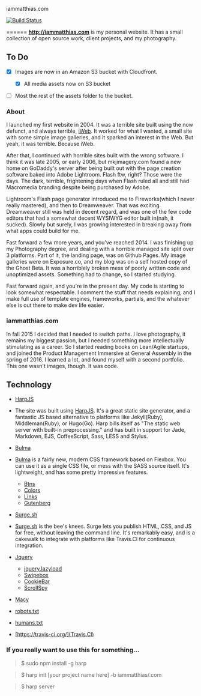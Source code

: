 iammatthias.com

[![Build Status](https://travis-ci.org/iammatthias/.com.svg?branch=master)](https://travis-ci.org/iammatthias/.com)


======
**http://iammatthias.com** is my personal website. It has a small collection of open source work, client projects, and my photography.

## To Do

- [X] Images are now in an Amazon S3 bucket with Cloudfront.
	- [X] All media assets now on S3 bucket
- [ ] Most the rest of the assets folder to the bucket.


### About
I launched my first website in 2004. It was a terrible site built using the now defunct, and always terrible, [iWeb](https://en.wikipedia.org/wiki/IWeb). It worked for what I wanted, a small site with some simple image galleries, and it sparked an interest in the Web. But yeah, it was terrible. Because iWeb.

After that, I continued with horrible sites built with the wrong software. I think it was late 2005, or early 2006, but mkjimagery.com found a new home on GoDaddy's server after being built out with the page creation software baked into Adobe Lightroom. Flash ftw, right? Those were the days. The dark, terrible, frightening days when Flash ruled all and still had Macromedia branding despite being purchased by Adobe.

Lightroom's Flash page generator introduced me to Fireworks(which I never really mastered), and then to Dreamweaver. That was exciting. Dreamweaver still was held in decent regard, and was one of the few code editors that had a somewhat decent WYSIWYG editor built in(nah, it sucked). Slowly but surely, I was growing interested in breaking away from what apps could build for me.

Fast forward a few more years, and you've reached 2014. I was finishing up my Photography degree, and dealing with a horrible managed site split over 3 platforms. Part of it, the landing page, was on Github Pages. My image galleries were on Exposure.co, and my blog was on a self hosted copy of the Ghost Beta. It was a horriblely broken mess of poorly written code and unoptimized assets. Something had to change, so I started studying.

Fast forward again, and you're in the present day. My code is starting to look somewhat respectable. I comment the stuff that needs explaining, and I make full use of template engines, frameworks, partials, and the whatever else is out there to make dev life easier.

### iammatthias.com
In fall 2015 I decided that I needed to switch paths. I love photography, it remains my biggest passion, but I needed something more intellectually stimulating as a career. So I started reading books on Lean/Agile startups, and joined the Product Management Immersive at General Assembly in the spring of 2016. I learned a lot, and found myself with a second portfolio. This one wasn't images, though. It was code.

## Technology
* [HarpJS](http://harpjs.com)
- The site was built using [HarpJS](http://harpjs.com). It's a great static site generator, and a fantastic JS based alternative to platforms like Jekyll(Ruby), Middleman(Ruby), or Hugo(Go). Harp bills itself as "The static web server with built-in preprocessing." and has built in support for Jade, Markdown, EJS, CoffeeScript, Sass, LESS and Stylus.

* [Bulma](http://bulma.io)
- [Bulma](http://bulma.io) is a fairly new, modern CSS framework based on Flexbox. You can use it as a single CSS file, or mess with the SASS source itself. It's lightweight, and has some pretty impressive features.

	* [Btns](http://mrmrs.io/btns/)
	* [Colors](http://clrs.cc)
	* [Links](http://mrmrs.io/links/)
	* [Gutenberg](http://matejlatin.github.io/Gutenberg/)

* [Surge.sh](https://surge.sh)
- [Surge.sh](https://surge.sh) is the bee's knees. Surge lets you publish HTML, CSS, and JS for free, without leaving the command line. It's remarkably easy, and is a cakewalk to integrate with platforms like Travis.Cl for continuous integration.

* [Jquery](http://jquery.com)
	* [jquery.lazyload](http://www.appelsiini.net/projects/lazyload)
	* [Swipebox](http://brutaldesign.github.io/swipebox/)
	* [CookieBar](http://carlwoodhouse.github.io/jquery.cookieBar/)
	* [ScrollSpy](https://github.com/sxalexander/jquery-scrollspy)

* [Macy](http://macyjs.com)



* [robots.txt](http://www.robotstxt.org)
* [humans.txt](http://humanstxt.org)
* [https://travis-ci.org/](Travis.Cl)

### If you really want to use this for something...
> $ sudo npm install -g harp

> $ harp init [your project name here] -b iammatthias/.com

> $ harp server
